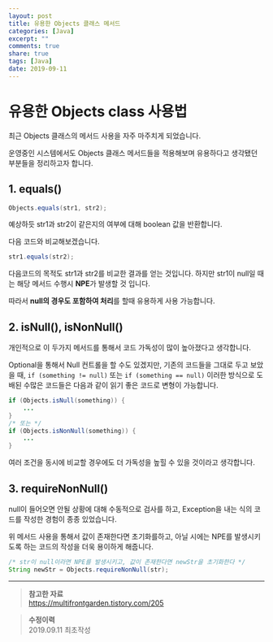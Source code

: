 ```yaml
---
layout: post
title: 유용한 Objects 클래스 메서드
categories: [Java]
excerpt: ""
comments: true
share: true
tags: [Java]
date: 2019-09-11
---
```


# 유용한 Objects class 사용법

최근 Objects 클래스의 메서드 사용을 자주 마주치게 되었습니다.

운영중인 시스템에서도 Objects 클래스 메서드들을 적용해보며 유용하다고 생각됐던 부분들을 정리하고자 합니다.

## 1. equals()

```java
Objects.equals(str1, str2);
```
예상하듯 str1과 str2이 같은지의 여부에 대해 boolean 값을 반환합니다.

다음 코드와 비교해보겠습니다.

```java
str1.equals(str2);
```

다음코드의 목적도 str1과 str2를 비교한 결과를 얻는 것입니다.
하지만 str1이 null일 때는 해당 메서드 수행시 **NPE**가 발생할 것 입니다.

따라서 **null의 경우도 포함하여 처리**를 할때 유용하게 사용 가능합니다.

## 2. isNull(), isNonNull()

개인적으로 이 두가지 메서드를 통해서 코드 가독성이 많이 높아졌다고 생각합니다.

Optional을 통해서 Null 컨트롤을 할 수도 있겠지만, 기존의 코드들을 그대로 두고 보았을 때, `if (something != null)` 또는 `if (something == null)` 이러한 방식으로 도배된 수많은 코드들은 다음과 같이 읽기 좋은 코드로 변형이 가능합니다.

```java
if (Objects.isNull(something)) {
    ...
}
/* 또는 */
if (Objects.isNonNull(something)) {
    ...
}
```

여러 조건을 동시에 비교할 경우에도 더 가독성을 높힐 수 있을 것이라고 생각합니다.

## 3. requireNonNull()

null이 들어오면 안될 상황에 대해 수동적으로 검사를 하고, Exception을 내는 식의 코드를 작성한 경험이 종종 있었습니다.

위 메서드 사용을 통해서 값이 존재한다면 초기화를하고, 아닐 시에는 NPE를 발생시키도록 하는 코드의 작성을 더욱 용이하게 해줍니다.

```java
/* str이 null이라면 NPE를 발생시키고, 값이 존재한다면 newStr을 초기화한다 */
String newStr = Objects.requireNonNull(str);
```

___

>**참고한 자료**  
https://multifrontgarden.tistory.com/205

>**수정이력**  
2019.09.11 최초작성
